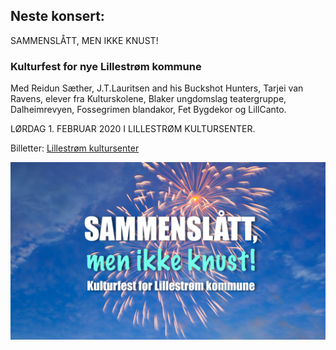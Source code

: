 ## Neste konsert:
SAMMENSLÅTT, MEN IKKE KNUST! 
### Kulturfest for nye Lillestrøm kommune
Med Reidun Sæther, J.T.Lauritsen and his Buckshot Hunters, Tarjei van Ravens, elever fra Kulturskolene, Blaker ungdomslag teatergruppe, Dalheimrevyen, Fossegrimen blandakor, Fet Bygdekor og LillCanto. 

LØRDAG 1. FEBRUAR 2020 I LILLESTRØM KULTURSENTER.

Billetter: [Lillestrøm kultursenter](https://lillestrom-kultursenter.no/program/sammenslått-men-ikke-knust/)

![LillCanto Julekonsert 2019](assets/bilder_til_web/SMIKplakat.jpg)


